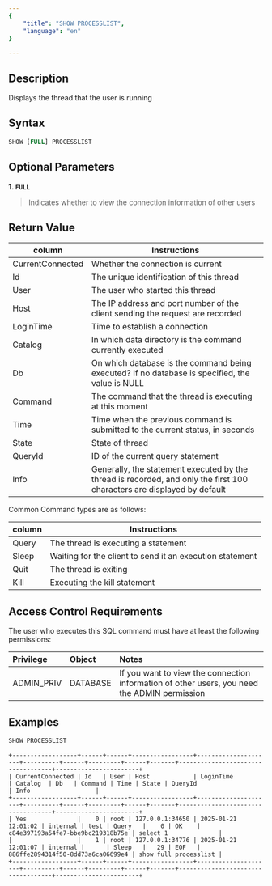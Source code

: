 ```yaml
---
{
    "title": "SHOW PROCESSLIST",
    "language": "en"
}

---
```


## Description

Displays the thread that the user is running

## Syntax

```sql
SHOW [FULL] PROCESSLIST
```

## Optional Parameters

**1. `FULL`**

> Indicates whether to view the connection information of other users

## Return Value

| column           | Instructions                                   |
|------------------|--------------------------------------|
| CurrentConnected | Whether the connection is current                              |
| Id               | The unique identification of this thread                            |
| User             | The user who started this thread                            |
| Host             | The IP address and port number of the client sending the request are recorded                |
| LoginTime        | Time to establish a connection                              |
| Catalog          | In which data directory is the command currently executed                    |
| Db               | On which database is the command being executed? If no database is specified, the value is NULL |
| Command          | The command that the thread is executing at this moment                         |
| Time             | Time when the previous command is submitted to the current status, in seconds                 |
| State            | State of thread                                |
| QueryId          | ID of the current query statement                           |
| Info             | Generally, the statement executed by the thread is recorded, and only the first 100 characters are displayed by default         |

Common Command types are as follows:

| column | Instructions |
| -- | -- |
| Query | The thread is executing a statement |
| Sleep | Waiting for the client to send it an execution statement |
| Quit | The thread is exiting |
| Kill | Executing the kill statement |

## Access Control Requirements

The user who executes this SQL command must have at least the following permissions:

| Privilege    | Object    | Notes                      |
|:-------------|:----------|:---------------------------|
| ADMIN_PRIV        | DATABASE  | If you want to view the connection information of other users, you need the ADMIN permission |

## Examples

```sql
SHOW PROCESSLIST
```

```text
+------------------+------+------+-----------------+---------------------+----------+------+---------+------+-------+-----------------------------------+-----------------------+
| CurrentConnected | Id   | User | Host            | LoginTime           | Catalog  | Db   | Command | Time | State | QueryId                           | Info                  |
+------------------+------+------+-----------------+---------------------+----------+------+---------+------+-------+-----------------------------------+-----------------------+
| Yes              |    0 | root | 127.0.0.1:34650 | 2025-01-21 12:01:02 | internal | test | Query   |    0 | OK    | c84e397193a54fe7-bbe9bc219318b75e | select 1              |
|                  |    1 | root | 127.0.0.1:34776 | 2025-01-21 12:01:07 | internal |      | Sleep   |   29 | EOF   | 886ffe2894314f50-8dd73a6ca06699e4 | show full processlist |
+------------------+------+------+-----------------+---------------------+----------+------+---------+------+-------+-----------------------------------+-----------------------+
```


